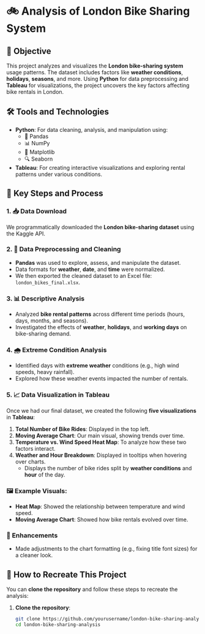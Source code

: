 # 🚲 Analysis of London Bike Sharing System

## 🎯 Objective
This project analyzes and visualizes the **London bike-sharing system** usage patterns. The dataset includes factors like **weather conditions**, **holidays**, **seasons**, and more. Using **Python** for data preprocessing and **Tableau** for visualizations, the project uncovers the key factors affecting bike rentals in London.

## 🛠️ Tools and Technologies

- **Python**: For data cleaning, analysis, and manipulation using:
  - 🐼 Pandas
  - 📊 NumPy
  - 🎨 Matplotlib
  - 🔍 Seaborn
- **Tableau**: For creating interactive visualizations and exploring rental patterns under various conditions.

## 📑 Key Steps and Process

### 1. 📥 Data Download
We programmatically downloaded the **London bike-sharing dataset** using the Kaggle API.

### 2. 🧹 Data Preprocessing and Cleaning
- **Pandas** was used to explore, assess, and manipulate the dataset.
- Data formats for **weather**, **date**, and **time** were normalized.
- We then exported the cleaned dataset to an Excel file: `london_bikes_final.xlsx`.

### 3. 📊 Descriptive Analysis
- Analyzed **bike rental patterns** across different time periods (hours, days, months, and seasons).
- Investigated the effects of **weather**, **holidays**, and **working days** on bike-sharing demand.

### 4. 🌧️ Extreme Condition Analysis
- Identified days with **extreme weather** conditions (e.g., high wind speeds, heavy rainfall).
- Explored how these weather events impacted the number of rentals.

### 5. 📈 Data Visualization in Tableau
Once we had our final dataset, we created the following **five visualizations** in **Tableau**:
1. **Total Number of Bike Rides**: Displayed in the top left.
2. **Moving Average Chart**: Our main visual, showing trends over time.
3. **Temperature vs. Wind Speed Heat Map**: To analyze how these two factors interact.
4. **Weather and Hour Breakdown**: Displayed in tooltips when hovering over charts.
   - Displays the number of bike rides split by **weather conditions** and **hour** of the day.
   
### 🖼️ Example Visuals:
- **Heat Map**: Showed the relationship between temperature and wind speed.
- **Moving Average Chart**: Showed how bike rentals evolved over time.

### 🔧 Enhancements
- Made adjustments to the chart formatting (e.g., fixing title font sizes) for a cleaner look.

## 🔗 How to Recreate This Project
You can **clone the repository** and follow these steps to recreate the analysis:

1. **Clone the repository**:
   ```bash
   git clone https://github.com/yourusername/london-bike-sharing-analysis.git
   cd london-bike-sharing-analysis

